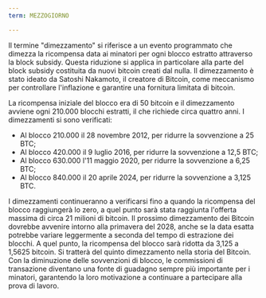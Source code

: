```yaml
---
term: MEZZOGIORNO

---
```

Il termine "dimezzamento" si riferisce a un evento programmato che dimezza la ricompensa data ai minatori per ogni blocco estratto attraverso la block subsidy. Questa riduzione si applica in particolare alla parte del block subsidy costituita da nuovi bitcoin creati dal nulla. Il dimezzamento è stato ideato da Satoshi Nakamoto, il creatore di Bitcoin, come meccanismo per controllare l'inflazione e garantire una fornitura limitata di bitcoin.

La ricompensa iniziale del blocco era di 50 bitcoin e il dimezzamento avviene ogni 210.000 blocchi estratti, il che richiede circa quattro anni. I dimezzamenti si sono verificati:


- Al blocco 210.000 il 28 novembre 2012, per ridurre la sovvenzione a 25 BTC;
- Al blocco 420.000 il 9 luglio 2016, per ridurre la sovvenzione a 12,5 BTC;
- Al blocco 630.000 l'11 maggio 2020, per ridurre la sovvenzione a 6,25 BTC;
- Al blocco 840.000 il 20 aprile 2024, per ridurre la sovvenzione a 3,125 BTC.

I dimezzamenti continueranno a verificarsi fino a quando la ricompensa del blocco raggiungerà lo zero, a quel punto sarà stata raggiunta l'offerta massima di circa 21 milioni di bitcoin. Il prossimo dimezzamento dei Bitcoin dovrebbe avvenire intorno alla primavera del 2028, anche se la data esatta potrebbe variare leggermente a seconda del tempo di estrazione dei blocchi. A quel punto, la ricompensa del blocco sarà ridotta da 3,125 a 1,5625 bitcoin. Si tratterà del quinto dimezzamento nella storia del Bitcoin. Con la diminuzione delle sovvenzioni di blocco, le commissioni di transazione diventano una fonte di guadagno sempre più importante per i minatori, garantendo la loro motivazione a continuare a partecipare alla prova di lavoro.